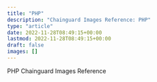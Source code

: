 ```yaml
---
title: "PHP"
description: "Chainguard Images Reference: PHP"
type: "article"
date: 2022-11-28T08:49:15+00:00
lastmod: 2022-11-28T08:49:15+00:00
draft: false
images: []
---
```


PHP Chainguard Images Reference
